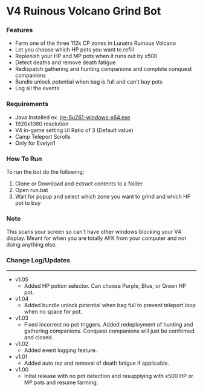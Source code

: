 # V4 Ruinous Volcano Grind Bot

### Features
- Farm one of the three 112k CP zones in Lunatra Ruinous Volcano
- Let you choose which HP pots you want to refill
- Replenish your HP and MP pots when it runs out by x500
- Detect deaths and remove death fatigue
- Redispatch gathering and hunting companions and complete conquest companions
- Bundle unlock potential when bag is full and can't buy pots
- Log all the events

### Requirements
- Java Installed ex. [jre-8u261-windows-x64.exe](https://javadl.oracle.com/webapps/download/AutoDL?BundleId=242990_a4634525489241b9a9e1aa73d9e118e6)
- 1920x1080 resolution
- V4 in-game setting UI Ratio of 3 (Default value)
- Camp Teleport Scrolls
- Only for Evelyn1

### How To Run
To run the bot do the following:

1. Clone or Download and extract contents to a folder
2. Open run.bat
3. Wait for popup and select which zone you want to grind and which HP pot to buy

### Note
This scans your screen so can't have other windows blocking your V4 display. Meant for when you are totally AFK from your computer and not doing anything else. 

### Change Log/Updates
---------------------------------
- v1.05
  - Added HP potion selector. Can choose Purple, Blue, or Green HP pot. 
- v1.04
  - Added bundle unlock potential when bag full to prevent teleport loop when no space for pot. 
- v1.03
  - Fixed incorrect no pot triggers. Added redeployment of hunting and gathering companions. Conquest companions will just be confirmed and closed. 
- v1.02
  - Added event logging feature. 
- v1.01
  - Added auto rez and removal of death fatigue if applicable. 
- v1.00
  - Inital release with no pot detection and resupplying with x500 HP or MP pots and resume farming. 
